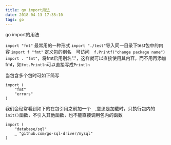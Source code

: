 ```yaml
---
title: go import用法
date: 2018-04-13 17:35:10
tags: go
---
```

go import的用法

`import "fmt"` 最常用的一种形式
`import "./test"`导入同一目录下test包中的内容
`import f "fmt"` 定义包的别名　可访问　`f.Printf("change package name")`
`import . "fmt"`，将fmt启用别名"."，这样就可以直接使用其内容，而不用再添加fmt，如`fmt.Println`可以直接写成`Println`

当包含多个包时可如下简写
```
import (
	"fmt"
	"errors"
)
```

我们会经常看到如下的在包引用之前加一个`_ `,意思是加载时，只执行包内的`init()`函数，不引入其他函数，也不能直接调用包内的函数
```
import (
	"database/sql"
	_ "github.com/go-sql-driver/mysql"
)
```
